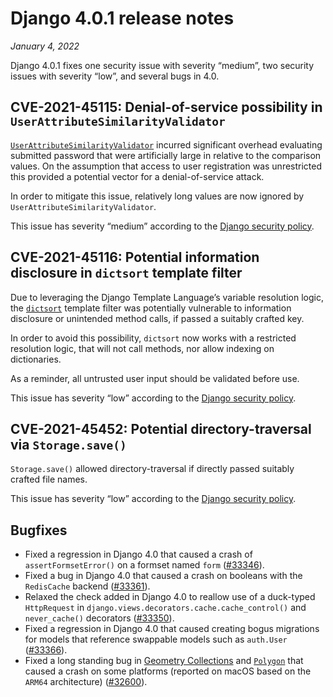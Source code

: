 # Django 4.0.1 release notes

*January 4, 2022*

Django 4.0.1 fixes one security issue with severity “medium”, two security
issues with severity “low”, and several bugs in 4.0.

## CVE-2021-45115: Denial-of-service possibility in `UserAttributeSimilarityValidator`

[`UserAttributeSimilarityValidator`](../topics/auth/passwords.md#django.contrib.auth.password_validation.UserAttributeSimilarityValidator) incurred significant overhead
evaluating submitted password that were artificially large in relative to the
comparison values. On the assumption that access to user registration was
unrestricted this provided a potential vector for a denial-of-service attack.

In order to mitigate this issue, relatively long values are now ignored by
`UserAttributeSimilarityValidator`.

This issue has severity “medium” according to the [Django security policy](../internals/security.md#security-disclosure).

## CVE-2021-45116: Potential information disclosure in `dictsort` template filter

Due to leveraging the Django Template Language’s variable resolution logic, the
[`dictsort`](../ref/templates/builtins.md#std-templatefilter-dictsort) template filter was potentially vulnerable to information
disclosure or unintended method calls, if passed a suitably crafted key.

In order to avoid this possibility, `dictsort` now works with a restricted
resolution logic, that will not call methods, nor allow indexing on
dictionaries.

As a reminder, all untrusted user input should be validated before use.

This issue has severity “low” according to the [Django security policy](../internals/security.md#security-disclosure).

## CVE-2021-45452: Potential directory-traversal via `Storage.save()`

`Storage.save()` allowed directory-traversal if directly passed suitably
crafted file names.

This issue has severity “low” according to the [Django security policy](../internals/security.md#security-disclosure).

## Bugfixes

* Fixed a regression in Django 4.0 that caused a crash of
  `assertFormsetError()` on a formset named `form` ([#33346](https://code.djangoproject.com/ticket/33346)).
* Fixed a bug in Django 4.0 that caused a crash on booleans with the
  `RedisCache` backend ([#33361](https://code.djangoproject.com/ticket/33361)).
* Relaxed the check added in Django 4.0 to reallow use of a duck-typed
  `HttpRequest` in `django.views.decorators.cache.cache_control()` and
  `never_cache()` decorators ([#33350](https://code.djangoproject.com/ticket/33350)).
* Fixed a regression in Django 4.0 that caused creating bogus migrations for
  models that reference swappable models such as `auth.User`
  ([#33366](https://code.djangoproject.com/ticket/33366)).
* Fixed a long standing bug in [Geometry Collections](../ref/contrib/gis/geos.md#geos-geometry-collections) and
  [`Polygon`](../ref/contrib/gis/geos.md#django.contrib.gis.geos.Polygon) that caused a crash on some
  platforms (reported on macOS based on the `ARM64` architecture)
  ([#32600](https://code.djangoproject.com/ticket/32600)).
